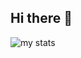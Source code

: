 ## Hi there 👋
<img alt="my stats" src="https://github-readme-stats.vercel.app/api?username=progaVolt&show_icons=true&theme=holi">
